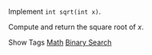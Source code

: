 Implement `int sqrt(int x)`.

Compute and return the square root of _x_.

Show Tags
 [Math](/tag/math/) [Binary Search](/tag/binary-search/)
